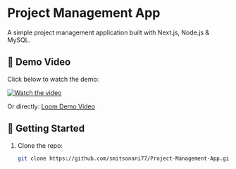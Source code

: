 # Project Management App

A simple project management application built with Next.js, Node.js & MySQL.

## 🎥 Demo Video
Click below to watch the demo:

[![Watch the video](https://img.shields.io/badge/Watch%20Demo-👉%20Click%20Here-brightgreen?style=for-the-badge)](https://www.loom.com/share/7059919d0152418d99097c2e944cac36)

Or directly: [Loom Demo Video](https://www.loom.com/share/7059919d0152418d99097c2e944cac36)

## 🚀 Getting Started
1. Clone the repo:
   ```bash
   git clone https://github.com/smitsonani77/Project-Management-App.git
